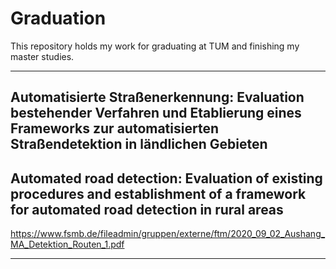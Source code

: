 # Graduation
This repository holds my work for graduating at TUM and finishing my master studies.

***

Automatisierte Straßenerkennung: Evaluation bestehender Verfahren und Etablierung eines Frameworks zur automatisierten Straßendetektion in ländlichen Gebieten
---
Automated road detection: Evaluation of existing procedures and establishment of a framework for automated road detection in rural areas
---
https://www.fsmb.de/fileadmin/gruppen/externe/ftm/2020_09_02_Aushang_MA_Detektion_Routen_1.pdf
***
